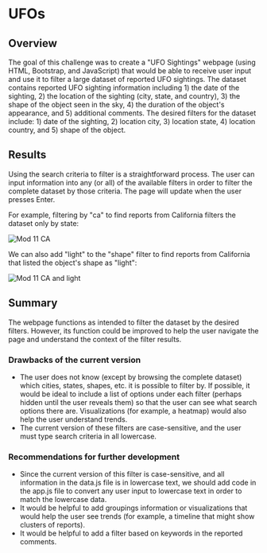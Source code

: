 # UFOs

## Overview

The goal of this challenge was to create a "UFO Sightings" webpage (using HTML, Bootstrap, and JavaScript) that would be able to receive user input and use it to filter a large dataset of reported UFO sightings. The dataset contains reported UFO sighting information including 1) the date of the sighting, 2) the location of the sighting (city, state, and country), 3) the shape of the object seen in the sky, 4) the duration of the object's appearance, and 5) additional comments. The desired filters for the dataset include: 1) date of the sighting, 2) location city, 3) location state, 4) location country, and 5) shape of the object. 


## Results

Using the search criteria to filter is a straightforward process. The user can input information into any (or all) of the available filters in order to filter the complete dataset by those criteria. The page will update when the user presses Enter. 

For example, filtering by "ca" to find reports from California filters the dataset only by state:

![Mod 11 CA](https://user-images.githubusercontent.com/100863488/168443496-aff13e96-1138-44a0-9bd8-9ee4561d1bb0.png)

We can also add "light" to the "shape" filter to find reports from California that listed the object's shape as "light":

![Mod 11 CA and light](https://user-images.githubusercontent.com/100863488/168443497-a90ce72e-97f7-4c9d-8a44-5d84273f0d53.png)



## Summary

The webpage functions as intended to filter the dataset by the desired filters. However, its function could be improved to help the user navigate the page and understand the context of the filter results.

### Drawbacks of the current version

* The user does not know (except by browsing the complete dataset) which cities, states, shapes, etc. it is possible to filter by. If possible, it would be ideal to include a list of options under each filter (perhaps hidden until the user reveals them) so that the user can see what search options there are. Visualizations (for example, a heatmap) would also help the user understand trends.
* The current version of these filters are case-sensitive, and the user must type search criteria in all lowercase. 

### Recommendations for further development

* Since the current version of this filter is case-sensitive, and all information in the data.js file is in lowercase text, we should add code in the app.js file to convert any user input to lowercase text in order to match the lowercase data.
* It would be helpful to add groupings information or visualizations that would help the user see trends (for example, a timeline that might show clusters of reports). 
* It would be helpful to add a filter based on keywords in the reported comments.

